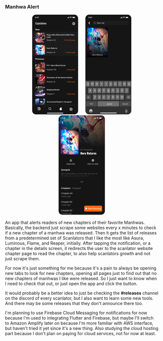 ### Manhwa Alert

<div align="center">
  <img src="./readme-assets/notifications.png" width="30%" style="margin: 0 10px;"/>
  <img src="./readme-assets/search.png" width="30%" style="margin: 0 10px;"/> 
  <img src="./readme-assets/details.png" width="30%" style="margin: 0 10px;"/>
</div>

An app that alerts readers of new chapters of their favorite Manhwas.
Basically, the backend just scrape some websites every x minutes to check if a new chapter of a manhwa was released. Then it gets the list of releases from a predetermined set of Scanlators that I like the most like Asura, Luminous, Flame, and Reaper, initially.
After tapping the notification, or a chapter in the details screen, it redirects the user to the scanlator website chapter page to read the chapter, to also help scanlators growth and not just scrape them.

For now it's just something for me because it's a pain to always be opening new tabs to look for new chapters, opening all pages just to find out that no new chapters of manhwas I like were released. So I just want to know when I need to check that out, or just open the app and click the button.

It would probably be a better idea to just be checking the __#releases__ channel on the discord of every scanlator, but I also want to learn some new tools. And there may be some releases that they don't announce there too.

I'm planning to use Firebase Cloud Messaging for notifications for now because I'm used to integrating Flutter and Firebase, but maybe I'll switch to Amazon Amplify later on because I'm more familiar with AWS interface, but haven't tried it yet since it's a new thing. Also studying the cloud hosting part because I don't plan on paying for cloud services, not for now at least.